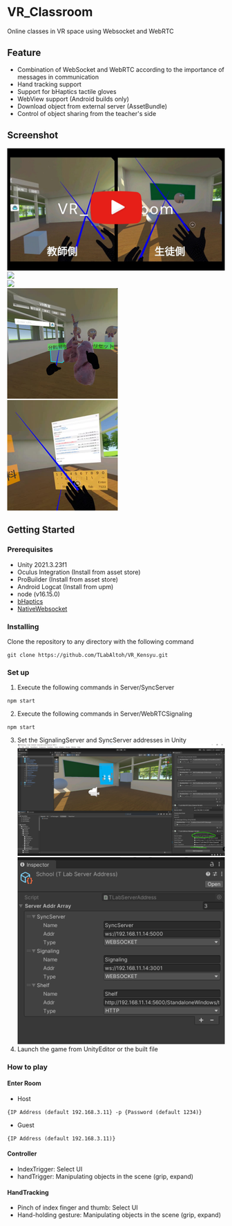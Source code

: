 # VR_Classroom
Online classes in VR space using Websocket and WebRTC

## Feature
- Combination of WebSocket and WebRTC according to the importance of messages in communication
- Hand tracking support  
- Support for bHaptics tactile gloves  
- WebView support (Android builds only)  
- Download object from external server (AssetBundle)  
- Control of object sharing from the teacher's side  

## Screenshot
[![Youtube](Media/VR_Classroom.jpg)](https://www.youtube.com/watch?v=SZBbz0wVcFc)  
<img src="Media/tlab-grabbable-controller.gif" width="256">  
<img src="Media/tlab-grabbable-handtracking.gif" width="256">  
<img src="Media/vkensyu.jpeg" width="256">  
<img src="Media/support-webview.jpg" width="256">

## Getting Started
### Prerequisites
- Unity 2021.3.23f1  
- Oculus Integration (Install from asset store)  
- ProBuilder (Install from asset store)  
- Android Logcat (Install from upm)  
- node (v16.15.0)  
- [bHaptics](https://assetstore.unity.com/packages/tools/integration/bhaptics-haptic-plugin-76647)
- [NativeWebsocket](https://github.com/endel/NativeWebSocket)

### Installing
Clone the repository to any directory with the following command  
```
git clone https://github.com/TLabAltoh/VR_Kensyu.git
```

### Set up
1. Execute the following commands in Server/SyncServer
```
npm start
```
2. Execute the following commands in Server/WebRTCSignaling
```
npm start
```

3. Set the SignalingServer and SyncServer addresses in Unity
![server-setup](Media/server-setup.png)  
![server-addr-manager](Media/server-address-manager.png)  
4. Launch the game from UnityEditor or the built file

### How to play
#### Enter Room
- Host
```
{IP Address (default 192.168.3.11} -p {Password (default 1234)}
```
- Guest
```
{IP Address (default 192.168.3.11)}
```
#### Controller
- IndexTrigger: Select UI
- handTrigger: Manipulating objects in the scene (grip, expand)
#### HandTracking
- Pinch of index finger and thumb: Select UI
- Hand-holding gesture: Manipulating objects in the scene (grip, expand)
